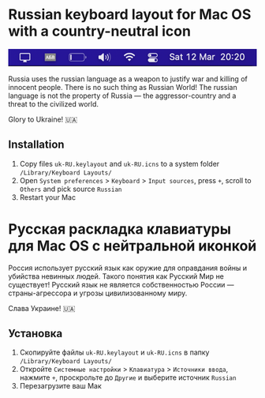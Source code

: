 # Russian keyboard layout for Mac OS with a country-neutral icon
![alt text](https://github.com/olextech/ukru/blob/main/assets/taskbar.png?raw=true)

Russia uses the russian language as a weapon to justify war and killing of innocent people. There is no such thing as Russian World! The russian language is not the property of Russia — the aggressor-country and a threat to the civilized world. 

Glory to Ukraine! 🇺🇦

## Installation

1. Copy files `uk-RU.keylayout` and `uk-RU.icns` to a system folder `/Library/Keyboard Layouts/`
2. Open `System preferences` > `Keyboard` > `Input sources`, press `+`, scroll to `Others` and pick source `Russian`
3. Restart your Mac

# Русская раскладка клавиатуры для Mac OS с нейтральной иконкой

Россия использует русский язык как оружие для оправдания войны и убийства невинных людей. Такого понятия как Русский Мир не существует! Русский язык не является собственностью России — страны-агрессора и угрозы цивилизованному миру. 

Слава Украине! 🇺🇦

## Установка

1. Скопируйте файлы `uk-RU.keylayout` и `uk-RU.icns` в папку `/Library/Keyboard Layouts/`
2. Откройте `Системные настройки` > `Клавиатура` > `Источники ввода`, нажмите `+`, проскрольте до `Другие` и выберите источник `Russian`
3. Перезагрузите ваш Мак

